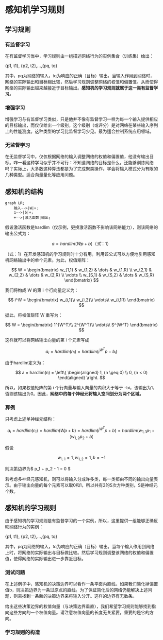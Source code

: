 # 感知机学习规则

## 学习规则

### 有监督学习

在有监督学习当中，学习规则由一组描述网络行为的实例集合（训练集）给出：

{p1, t1}, {p2, t2},...,{pq, tq}

其中，pq为网络的输入，tq为响应的正确（目标）输出。当输入作用到网络时，网络的实际输出和目标相比较，然后学习规则调整网络的权值和偏置值。从而使得网络的实际输出越来越接近于目标输出。**感知机的学习规则就属于这一类有监督学习。**

### 增强学习

增强学习与有监督学习类似，只是他并不像有监督学习一样为每一个输入提供相应的目标输出，而仅仅给出一个级别。这个级别（或评分）是对网络在某些输入序列上的性能测度。这种类型的学习比监督学习少见。最为适合控制系统应用领域。

### 无监督学习

在无监督学习中，仅仅根据网络的输入调整网络的权值和偏置值，他没有输出目标。咋一看这种学习似乎并不可行：不知道网络的目标是什么，还能够训练网络吗？实际上，大多数这种算法都是为了完成聚类操作，学会将输入模式分为有限的几种类型。适合向量量化等应用问题。

## 感知机的结构

```mermaid
graph LR;
    输入-->|W|+;
    1-->|b|+;
    +-->|激活函数|输出;
```

假设激活函数是hardlim（仅示例，更换激活函数不影响该网络能力），则该网络的输出公式为：

$$ a = hardlim(Wp+b) （式：1） $$

（式：1）在开发感知机的学习规则时十分有用，利用该公式可以方便地引用感知机网络输出中的单个元素。为此，权值矩阵：

$$ W = \begin{bmatrix}
     w_{1,1} & w_{1,2} & \dots & w_{1,R} \\
     w_{2,1} & w_{2,2} & \dots & w_{2,R} \\
     \vdots \\
     w_{S,1} & w_{S,2} & \dots & w_{S,R}
\end{bmatrix} $$

我们将构成 W 的第 i 个行向量定义为：

$$ i^W = \begin{bmatrix}
     w_{i,1}\\
     w_{i,2}\\
     \vdots\\
     w_{i,1R}
\end{bmatrix} $$

据此，将权值矩阵 W 重写为：

$$ W = \begin{bmatrix}
     1^{W^T}\\
     2^{W^T}\\
     \vdots\\
     S^{W^T}
\end{bmatrix} $$

这样就可以将网络输出向量的第 i 个元素写成

$$ a_i = hardlim(n_i) = hardlim(i^{W^T} p + b_i) $$

由于hardlim定义为：

$$ a = hardlim(n) = \left\{
\begin{aligned}
1, (n \geq 0) \\
0, (n < 0)
\end{aligned}
\right. $$

所以，如果权值矩阵的第 i 个行向量与输入向量的内积大于等于 -bi，该输出为1，否则该输出为0。因此，**网络中的每个神经元将输入空间划分为两个区域。**

### 算例

只考虑上述单神经元结构：

$$ a_i = hardlim(n_i) = hardlim(Wp + b) = hardlim(i^{W^T} p + b) = hardlim(w_{1,1} p_1 + (w_{1,2} p_2 + b)$$

假设

$$ w_{1,1} = 1, w_{1,2} = 1, b = -1$$

则决策边界为$ p_1 + p_2 - 1 = 0 $

若考虑多神经元感知机，则可以将输入分成许多类，每一类都由不同的输出向量表示。由于输出向量的每个元素可以取0和1，所以共有2的S次方种类别，S是神经元个数。

## 感知机的学习规则

由于感知机的学习规则是有监督学习的一个实例，所以，这里提供一组能够正确反映网络行为的实例：

{p1, t1}, {p2, t2},...,{pq, tq}

其中，pq为网络的输入，tq为响应的正确（目标）输出。当每个输入作用到网络上时，将网络的实际输出与目标做比较。然后学习规则调整该网络的权值和偏置值，使得网络的实际输出进一步靠近目标。

### 测试问题

在上述例子中，感知机的决策边界可以看作一条平面内直线。如果我们简化掉偏置值b，则决策边界为一条过原点的直线。为了保证简化后的网络仍能解决上述问题，则需找到一条新的决策边界来将输入分开。这样的边界有无数条。

给出这些决策边界的权值向量（与决策边界垂直），我们希望学习规则能够找到指向这些方向的一个权值向量。请注意权值向量的长度无关紧要，重要的是它的方向。

### 学习规则的构造
